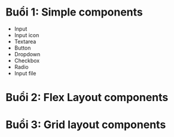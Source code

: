# Buổi 1: Simple components

- Input
- Input icon
- Textarea
- Button
- Dropdown
- Checkbox
- Radio
- Input file

# Buổi 2: Flex Layout components

# Buổi 3: Grid layout components
